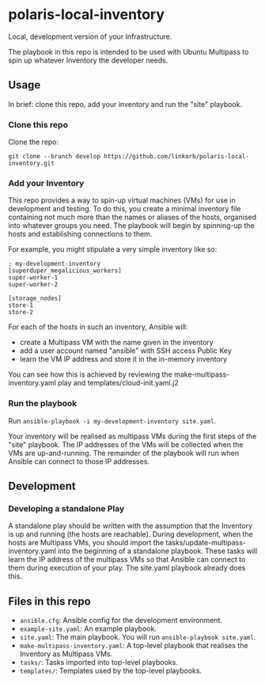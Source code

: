 # polaris-local-inventory

Local, development version of your Infrastructure.

The playbook in this repo is intended to be used with Ubuntu Multipass to spin
up whatever Inventory the developer needs.


## Usage

In brief: clone this repo, add your inventory and run the "site" playbook.

### Clone this repo

Clone the repo:
```
git clone --branch develop https://github.com/linkorb/polaris-local-inventory.git
```

### Add your Inventory

This repo provides a way to spin-up virtual machines (VMs) for use in development
and testing.  To do this, you create a minimal inventory file containing not much
more than the names or aliases of the hosts, organised into whatever groups you
need.  The playbook will begin by spinning-up the hosts and establishing
connections to them.

For example, you might stipulate a very simple inventory like so:

```
; my-development-inventory
[superduper_megalicious_workers]
super-worker-1
super-worker-2

[storage_nodes]
store-1
store-2
```

For each of the hosts in such an inventory, Ansible will:

- create a Multipass VM with the name given in the inventory
- add a user account named "ansible" with SSH access Public Key
- learn the VM IP address and store it in the in-memory inventory

You can see how this is achieved by reviewing the make-multipass-inventory.yaml
play and templates/cloud-init.yaml.j2

### Run the playbook

Run `ansible-playbook -i my-development-inventory site.yaml`.

Your inventory will be realised as multipass VMs during the first steps of the
"site" playbook.  The IP addresses of the VMs will be collected when the VMs are
up-and-running.  The remainder of the playbook will run when Ansible can connect
to those IP addresses.


## Development

### Developing a standalone Play

A standalone play should be written with the assumption that the Inventory is
up and running (the hosts are reachable).  During development, when the hosts
are Multipass VMs, you should import the tasks/update-multipass-inventory.yaml
into the beginning of a standalone playbook.  These tasks will learn the IP
address of the multipass VMs so that Ansible can connect to them during
execution of your play.  The site.yaml playbook already does this.


## Files in this repo

- `ansible.cfg`: Ansible config for the development environment.
- `example-site.yaml`: An example playbook.
- `site.yaml`: The main playbook.  You will run `ansible-playbook site.yaml`.
- `make-multipass-inventory.yaml`: A top-level playbook that realises the
  Inventory as Multipass VMs.
- `tasks/`: Tasks imported into top-level playbooks.
- `templates/`: Templates used by the top-level playbooks.
